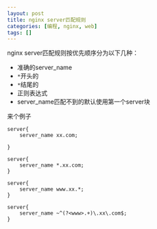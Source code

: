 ```yaml
---
layout: post
title: nginx server匹配规则
categories: [编程, nginx, web]
tags: []
---
```


nginx server匹配规则按优先顺序分为以下几种：

* 准确的server_name
* `*`开头的
* `*`结尾的
* 正则表达式
* server_name匹配不到的默认使用第一个server块

来个例子
```nginx
server{
    server_name xx.com;
    
}

server{
    server_name *.xx.com;
}

server{
    server_name www.xx.*;
}

server{
    server_name ~^(?<www>.+)\.xx\.com$;
}
```
